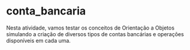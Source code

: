 # conta_bancaria
Nesta atividade, vamos testar os conceitos de Orientação a Objetos simulando a criação de diversos tipos de contas bancárias e operações disponíveis em cada uma.
